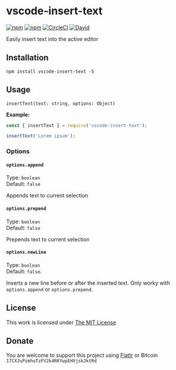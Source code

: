 # vscode-insert-text

[![npm](https://flat.badgen.net/npm/license/vscode-insert-text)](https://www.npmjs.org/package/vscode-insert-text)
[![npm](https://flat.badgen.net/npm/v/vscode-insert-text)](https://www.npmjs.org/package/vscode-insert-text)
[![CircleCI](https://flat.badgen.net/circleci/github/idleberg/node-vscode-insert-text)](https://circleci.com/gh/idleberg/node-vscode-insert-text)
[![David](https://flat.badgen.net/david/dep/idleberg/node-vscode-insert-text)](https://david-dm.org/idleberg/node-vscode-insert-text)

Easily insert text into the active editor

## Installation

`npm install vscode-insert-text -S`

## Usage

`insertText(text: string, options: Object)`

**Example:**

```js
const { insertText } = require('vscode-insert-text');

insertText('Lorem ipsum');
```
### Options

#### `options.append`

Type: `boolean`  
Default: `false`  

Appends text to current selection

#### `options.prepend`

Type: `boolean`  
Default: `false`  

Prepends text to current selection

#### `options.newLine`

Type: `boolean`  
Default: `false`.  

Inserts a new line before or after the inserted text. Only worky with `options.append` or `options.prepend`.

## License

This work is licensed under [The MIT License](https://opensource.org/licenses/MIT)

## Donate

You are welcome to support this project using [Flattr](https://flattr.com/submit/auto?user_id=idleberg&url=https://github.com/idleberg/node-vscode-insert-text) or Bitcoin `17CXJuPsmhuTzFV2k4RKYwpEHVjskJktRd`
